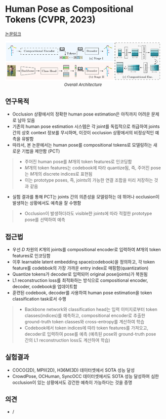 # Human Pose as Compositional Tokens (CVPR, 2023)

[논문링크](https://openaccess.thecvf.com/content/CVPR2023/html/Geng_Human_Pose_As_Compositional_Tokens_CVPR_2023_paper.html)

<p align="center">
    <img width="700" alt='fig1' src="../img/geng2023human.png?raw=true"></br>
    <em><font size=2>Overall Architecture</font></em>
</p>

## 연구목적
- Occlusion 상황에서의 정확한 human pose estimation은 아직까지 어려운 문제로 남아 있음
- 기존의 human pose estimation 시스템은 각 joint를 독립적으로 취급하여 joints 간의 상호 context 정보를 무시하며, 이것이 occlusion 상황에서의 비정상적인 예측을 유발함
- 따라서, 본 논문에서는 human pose를 compositional tokens로 모델링하는 새로운 기법을 제안함 (PCT)
> - 주어진 human pose를 $M$개의 token features로 인코딩함
> - $M$개의 token features는 codebook에 따라 quantize됨, 즉, 주어진 pose는 $M$개의 discrete indices로 표현됨
> - 이는 prototype poses, 즉, joints의 가능한 연결 조합을 미리 저장하는 것과 같음
- 실험 결과를 통해 PCT는 joints 간의 의존성을 모델링하는 데 뛰어나 occlusion이 발생하는 상황에서도 예측을 잘 수행함
> - Occlusion이 발생하더라도 visible한 joints에 따라 적절한 prototype pose를 선택하여 예측

## 접근법
- 우선 $D$ 차원의 $K$개의 joints를 compositional encoder로 입력하여 $M$개의 token features로 인코딩함
- 이후 learnable latent embedding space(codebook)을 정의하고, 각 token feature를 codebbok의 가장 가까운 entry index로 매핑함(quantization)
- Quantize tokens가 decoder로 입력되어 original pose(joints)가 복원됨
- L1 reconstruction loss를 최적화하는 방식으로 compositional encoder, decoder, codebook을 업데이트함
- 훈련된 codebook, decoder를 사용하여 human pose estimation을 token classification task로서 수행
> - Backbone network와 classification head는 입력 이미지로부터 token classes(indices)를 예측하고, compositional encoder로 추출한 ground-truth token classes와 cross-entropy를 계산하여 학습
> - Codebook에서 token indices에 따라 token features를 가져오고, decoder로 입력하여 pose를 예측 (예측된 pose와 ground-truth pose 간의 L1 reconstruction loss도 계산하여 학습)

## 실험결과
- COCO(2D), MPII(2D), H36M(3D) 데이터셋에서 SOTA 성능 달성
- CrowdPose, OCHuman, SyncOCC 데이터셋에서도 SOTA 성능 달성하여 심한 occlusion이 있는 상황에서도 강건한 예측이 가능하다는 것을 증명

## 의견
- /